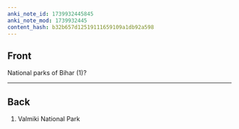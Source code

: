 ```yaml
---
anki_note_id: 1739932445845
anki_note_mod: 1739932445
content_hash: b32b657d12519111659109a1db92a598
---
```


## Front

National parks of Bihar (1)?

<hr/>

## Back

1. Valmiki National Park